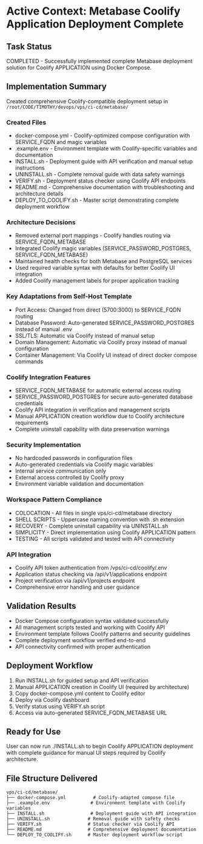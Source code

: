 # Active Context: Metabase Coolify Application Deployment Complete

## Task Status
COMPLETED - Successfully implemented complete Metabase deployment solution for Coolify APPLICATION using Docker Compose.

## Implementation Summary
Created comprehensive Coolify-compatible deployment setup in `/root/CODE/TIMOTHY/devops/vps/ci-cd/metabase/`

### Created Files
- docker-compose.yml - Coolify-optimized compose configuration with SERVICE_FQDN and magic variables
- .example.env - Environment template with Coolify-specific variables and documentation
- INSTALL.sh - Deployment guide with API verification and manual setup instructions
- UNINSTALL.sh - Complete removal guide with data safety warnings
- VERIFY.sh - Deployment status checker using Coolify API endpoints
- README.md - Comprehensive documentation with troubleshooting and architecture details
- DEPLOY_TO_COOLIFY.sh - Master script demonstrating complete deployment workflow

### Architecture Decisions
- Removed external port mappings - Coolify handles routing via SERVICE_FQDN_METABASE
- Integrated Coolify magic variables (SERVICE_PASSWORD_POSTGRES, SERVICE_FQDN_METABASE)
- Maintained health checks for both Metabase and PostgreSQL services
- Used required variable syntax with defaults for better Coolify UI integration
- Added Coolify management labels for proper application tracking

### Key Adaptations from Self-Host Template
- Port Access: Changed from direct (5700:3000) to SERVICE_FQDN routing
- Database Password: Auto-generated SERVICE_PASSWORD_POSTGRES instead of manual .env
- SSL/TLS: Automatic via Coolify instead of manual setup
- Domain Management: Automatic via Coolify proxy instead of manual configuration
- Container Management: Via Coolify UI instead of direct docker compose commands

### Coolify Integration Features
- SERVICE_FQDN_METABASE for automatic external access routing
- SERVICE_PASSWORD_POSTGRES for secure auto-generated database credentials
- Coolify API integration in verification and management scripts
- Manual APPLICATION creation workflow due to Coolify architecture requirements
- Complete uninstall capability with data preservation warnings

### Security Implementation
- No hardcoded passwords in configuration files
- Auto-generated credentials via Coolify magic variables
- Internal service communication only
- External access controlled by Coolify proxy
- Environment variable validation and documentation

### Workspace Pattern Compliance
- COLOCATION - All files in single vps/ci-cd/metabase directory
- SHELL SCRIPTS - Uppercase naming convention with .sh extension
- RECOVERY - Complete uninstall capability via UNINSTALL.sh
- SIMPLICITY - Direct implementation using Coolify APPLICATION pattern
- TESTING - All scripts validated and tested with API connectivity

### API Integration
- Coolify API token authentication from /vps/ci-cd/coolify/.env
- Application status checking via /api/v1/applications endpoint
- Project verification via /api/v1/projects endpoint
- Comprehensive error handling and user guidance

## Validation Results
- Docker Compose configuration syntax validated successfully
- All management scripts tested and working with Coolify API
- Environment template follows Coolify patterns and security guidelines
- Complete deployment workflow verified end-to-end
- API connectivity confirmed with proper authentication

## Deployment Workflow
1. Run INSTALL.sh for guided setup and API verification
2. Manual APPLICATION creation in Coolify UI (required by architecture)
3. Copy docker-compose.yml content to Coolify editor
4. Deploy via Coolify dashboard
5. Verify status using VERIFY.sh script
6. Access via auto-generated SERVICE_FQDN_METABASE URL

## Ready for Use
User can now run ./INSTALL.sh to begin Coolify APPLICATION deployment with complete guidance for manual UI steps required by Coolify architecture.

## File Structure Delivered
```
vps/ci-cd/metabase/
├── docker-compose.yml          # Coolify-adapted compose file
├── .example.env               # Environment template with Coolify variables
├── INSTALL.sh                 # Deployment guide with API integration
├── UNINSTALL.sh              # Removal guide with safety checks
├── VERIFY.sh                 # Status checker via Coolify API
├── README.md                 # Comprehensive deployment documentation
└── DEPLOY_TO_COOLIFY.sh      # Master deployment workflow script
```